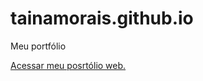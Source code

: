 # tainamorais.github.io
Meu portfólio

<a href="https://tainamorais.github.io/">Acessar meu posrtólio web.</a>

